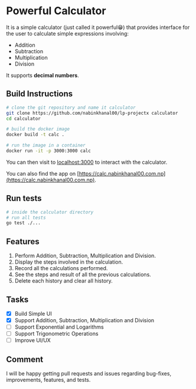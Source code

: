 # Powerful Calculator

It is a simple calculator (just called it powerful😁) that provides interface for the user to calculate simple expressions involving:
- Addition
- Subtraction
- Multiplication
- Division 

It supports **decimal numbers**.

## Build Instructions
```bash
# clone the git repository and name it calculator
git clone https://github.com/nabinkhanal00/lp-projectx calculator
cd calculator

# build the docker image
docker build -t calc .

# run the image in a container
docker run -it -p 3000:3000 calc

```

You can then visit to [localhost:3000](http://localhost:3000) to interact with the calculator.

You can also find the app on [https://calc.nabinkhanal00.com.np](https://calc.nabinkhanal00.com.np).

## Run tests
```bash
# inside the calculator directory
# run all tests
go test ./...
```

## Features
1. Perform Addition, Subtraction, Multiplication and Division.
2. Display the steps involved in the calculation.
3. Record all the calculations performed.
4. See the steps and result of all the previous calculations.
5. Delete each history and clear all history.

## Tasks
- [x] Build Simple UI
- [x] Support Addition, Subtraction, Multiplication and Division
- [ ] Support Exponential and Logarithms
- [ ] Support Trigonometric Operations
- [ ] Improve UI/UX

## Comment
I will be happy getting pull requests and issues regarding bug-fixes, improvements, features, and tests.
